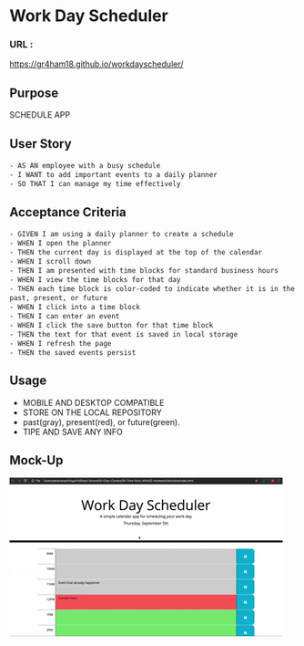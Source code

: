 # Work Day Scheduler

### URL :
 https://gr4ham18.github.io/workdayscheduler/

## Purpose
SCHEDULE APP

## User Story
```
- AS AN employee with a busy schedule
- I WANT to add important events to a daily planner
- SO THAT I can manage my time effectively
```

## Acceptance Criteria
```
- GIVEN I am using a daily planner to create a schedule
- WHEN I open the planner
- THEN the current day is displayed at the top of the calendar
- WHEN I scroll down
- THEN I am presented with time blocks for standard business hours
- WHEN I view the time blocks for that day
- THEN each time block is color-coded to indicate whether it is in the past, present, or future
- WHEN I click into a time block
- THEN I can enter an event
- WHEN I click the save button for that time block
- THEN the text for that event is saved in local storage
- WHEN I refresh the page
- THEN the saved events persist
```

## Usage
- MOBILE AND DESKTOP COMPATIBLE
- STORE ON THE LOCAL REPOSITORY
- past(gray), present(red), or future(green).
- TIPE AND SAVE ANY INFO

## Mock-Up
![](assets/images/05-third-party-apis-homework-demo.gif)

